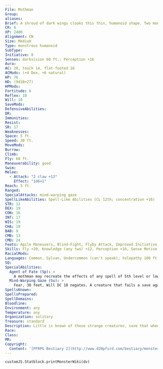 ```yaml
---
File: Mothman
Group: 
aliases: 
Brief: A shroud of dark wings cloaks this thin, humanoid shape. Two monstrous red eyes glare malevolently from its narrow face.
CR: 6
XP: 2400
Alignment: CN
Size: Medium
Type: monstrous humanoid
SubType: 
Initiative: 8
Senses: darkvision 60 ft.; Perception +16
Aura: 
AC: 20, touch 14, flat-footed 16
ACMods: (+4 Dex, +6 natural)
HP: 76
HD: (9d10+27)
HPMods: 
Fortitude: 6
Reflex: 10
Will: 10
SaveMods: 
DefensiveAbilities: 
DR: 
Immunities: 
Resist: 
SR: 17
Weaknesses: 
Space: 5 ft.
Speed: 30 ft.
MoveMods: 
Burrow: 
Climb: 
Fly: 60 ft.
Maneuverability: good
Swim: 
Melee: 
  - Attack: "2 claw +13"
    Effect: "1d6+1"
Reach: 5 ft.
Ranged: 
SpecialAttacks: mind-warping gaze
SpellLikeAbilities: Spell-Like Abilities (CL 12th; concentration +16)  Constant-blur   At Will-detect thoughts (DC 16), ghost sound (DC 14), misdirection (DC 16)   3/day-greater invisibility, major image (DC 17), modify memory (DC 18), nightmare (DC 19), phantasmal killer (DC 18), shadow walk (DC 20), suggestion (DC 17)   1/day-agent of fate, false vision, mind fog (DC 19), mislead (DC 20), project image (DC 21)
STR: 12
DEX: 19
CON: 16
INT: 17
WIS: 19
CHA: 18
BAB: 9
CMB: 13
CMD: 24
Feats: Agile Maneuvers, Blind-Fight, Flyby Attack, Improved Initiative, Weapon Finesse
Skills: Fly +20, Knowledge (any two) +12, Perception +16, Sense Motive +13, Spellcraft +12, Stealth +16
RacialMods: 
Languages: Common, Sylvan, Undercommon (can't speak); telepathy 100 ft.
SQ: 
SpecialAbilities:
  Agent of Fate (Sp): >
    A mothman may recreate the effects of any spell of 5th level or lower once per day as a spell-like ability, but only if doing so steers the flow of fate in its proper course. What the proper flow of fate entails is determined by the GM. Typical uses of this ability include casting major image to coax someone to a portentous location, casting raise dead to return someone with an important fate to life, or using rusting grasp to weaken a structure and cause some necessary calamity.
  Mind-Warping Gaze (Su): >
    Fear, 30 feet, Will DC 18 negates. A creature that fails a save against this attack becomes shaken for 1d6 rounds. A creature currently suffering from a fear effect that fails this save instead takes 1d4 points of Wisdom damage. This is a mind-affecting fear effect. The save DC is Charisma-based.
SpellsKnown: 
SpellsPrepared: 
SpellDomains: 
Bloodline: 
Environment: any
Temperature: any
Organization: solitary
Treasure: standard
Description: Little is known of these strange creatures, save that when they appear, calamity follows. Mothmen see themselves as agents of fate, exhibiting extraordinary powers to guide the hands of destiny. More often than not, citizens encounter a mothman and never recall the meeting, yet fall right into the creature's obscure plans.  Mothmen stand almost 7 feet tall and weigh 100 pounds.
Race: 
Class: 
MR: 
Copyright:
  Content: '[PFRPG Bestiary 2](http://www.d20pfsrd.com/bestiary/monster-listings/monstrous-humanoids/mothman)'
---
```

```dataviewjs
customJS.Statblock.printMonsterWiki(dv)
```
